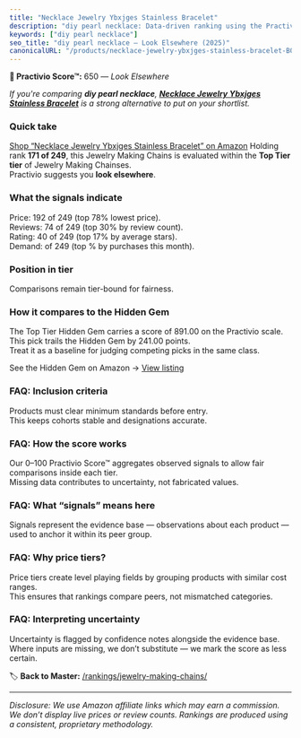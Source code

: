 ```yaml
---
title: "Necklace Jewelry Ybxjges Stainless Bracelet"
description: "diy pearl necklace: Data-driven ranking using the Practivio Score™. Positioned by quality, value, demand, findability, momentum."
keywords: ["diy pearl necklace"]
seo_title: "diy pearl necklace — Look Elsewhere (2025)"
canonicalURL: "/products/necklace-jewelry-ybxjges-stainless-bracelet-B09WN4XGXF/"
---
```


**🚫 Practivio Score™:** 650 — _Look Elsewhere_


*If you're comparing **diy pearl necklace**, **[Necklace Jewelry Ybxjges Stainless Bracelet](https://www.amazon.com/dp/B09WN4XGXF?tag=practivio-20)** is a strong alternative to put on your shortlist.*
### Quick take
[Shop “Necklace Jewelry Ybxjges Stainless Bracelet” on Amazon](https://www.amazon.com/dp/B09WN4XGXF?tag=practivio-20)
Holding rank **171 of 249**, this Jewelry Making Chains is evaluated within the **Top Tier tier** of Jewelry Making Chainses.  
Practivio suggests you **look elsewhere**.

### What the signals indicate
Price: 192 of 249 (top 78% lowest price).  
Reviews: 74 of 249 (top 30% by review count).  
Rating: 40 of 249 (top 17% by average stars).  
Demand:  of 249 (top % by purchases this month).

### Position in tier
Comparisons remain tier-bound for fairness.

### How it compares to the Hidden Gem
The Top Tier Hidden Gem carries a score of 891.00 on the Practivio scale.  
This pick trails the Hidden Gem by 241.00 points.  
Treat it as a baseline for judging competing picks in the same class.  

See the Hidden Gem on Amazon → [View listing](https://www.amazon.com/dp/B07MCL5GQ3?tag=practivio-20)

### FAQ: Inclusion criteria
Products must clear minimum standards before entry.  
This keeps cohorts stable and designations accurate.

### FAQ: How the score works
Our 0–100 Practivio Score™ aggregates observed signals to allow fair comparisons inside each tier.  
Missing data contributes to uncertainty, not fabricated values.

### FAQ: What “signals” means here
Signals represent the evidence base — observations about each product — used to anchor it within its peer group.

### FAQ: Why price tiers?
Price tiers create level playing fields by grouping products with similar cost ranges.  
This ensures that rankings compare peers, not mismatched categories.

### FAQ: Interpreting uncertainty
Uncertainty is flagged by confidence notes alongside the evidence base.  
Where inputs are missing, we don’t substitute — we mark the score as less certain.


🏷️ **Back to Master:** [/rankings/jewelry-making-chains/](/rankings/jewelry-making-chains/)

---
_Disclosure: We use Amazon affiliate links which may earn a commission. We don’t display live prices or review counts. Rankings are produced using a consistent, proprietary methodology._
